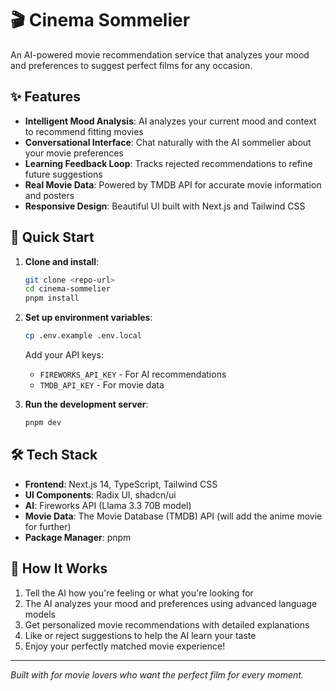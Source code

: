 # 🎬 Cinema Sommelier

An AI-powered movie recommendation service that analyzes your mood and preferences to suggest perfect films for any occasion.

## ✨ Features

- **Intelligent Mood Analysis**: AI analyzes your current mood and context to recommend fitting movies
- **Conversational Interface**: Chat naturally with the AI sommelier about your movie preferences  
- **Learning Feedback Loop**: Tracks rejected recommendations to refine future suggestions
- **Real Movie Data**: Powered by TMDB API for accurate movie information and posters
- **Responsive Design**: Beautiful UI built with Next.js and Tailwind CSS

## 🚀 Quick Start

1. **Clone and install**:
   ```bash
   git clone <repo-url>
   cd cinema-sommelier
   pnpm install
   ```

2. **Set up environment variables**:
   ```bash
   cp .env.example .env.local
   ```
   Add your API keys:
   - `FIREWORKS_API_KEY` - For AI recommendations
   - `TMDB_API_KEY` - For movie data

3. **Run the development server**:
   ```bash
   pnpm dev
   ```

## 🛠️ Tech Stack

- **Frontend**: Next.js 14, TypeScript, Tailwind CSS
- **UI Components**: Radix UI, shadcn/ui
- **AI**: Fireworks API (Llama 3.3 70B model)
- **Movie Data**: The Movie Database (TMDB) API (will add the anime movie for further)
- **Package Manager**: pnpm

## 💬 How It Works

1. Tell the AI how you're feeling or what you're looking for
2. The AI analyzes your mood and preferences using advanced language models
3. Get personalized movie recommendations with detailed explanations
4. Like or reject suggestions to help the AI learn your taste
5. Enjoy your perfectly matched movie experience!

---

*Built with  for movie lovers who want the perfect film for every moment.*
